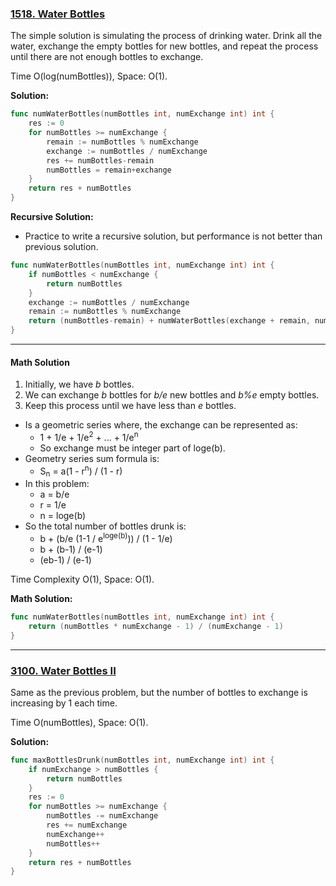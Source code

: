 ### [1518. Water Bottles]

The simple solution is simulating the process of drinking water. Drink all the water, exchange the empty bottles for new bottles, 
and repeat the process until there are not enough bottles to exchange.

Time O(log(numBottles)), Space: O(1).

**Solution:**
```go
func numWaterBottles(numBottles int, numExchange int) int {
    res := 0
    for numBottles >= numExchange {
        remain := numBottles % numExchange
        exchange := numBottles / numExchange
        res += numBottles-remain
        numBottles = remain+exchange
    }
    return res + numBottles
}
```

**Recursive Solution:**
-   Practice to write a recursive solution, but performance is not better than previous solution.
```go
func numWaterBottles(numBottles int, numExchange int) int {
    if numBottles < numExchange {
        return numBottles
    }
    exchange := numBottles / numExchange
    remain := numBottles % numExchange
    return (numBottles-remain) + numWaterBottles(exchange + remain, numExchange)
}

```

---

#### Math Solution

1.  Initially, we have *b* bottles.
2.  We can exchange *b* bottles for *b/e* new bottles and *b%e* empty bottles.
3.  Keep this process until we have less than *e* bottles.

-   Is a geometric series where, the exchange can be represented as:
    -   1 + 1/e + 1/e<sup>2</sup> + ... + 1/e<sup>n</sup>
    -   So exchange must be integer part of loge(b).
-   Geometry series sum formula is:
    -   S<sub>n</sub> = a(1 - r<sup>n</sup>) / (1 - r)
-   In this problem:
    -   a = b/e
    -   r = 1/e
    -   n = loge(b)
-   So the total number of bottles drunk is:
    -   b + (b/e (1-1 / e<sup>loge(b)</sup>)) / (1 - 1/e)
    -   b + (b-1) / (e-1)
    -   (eb-1) / (e-1)

Time Complexity O(1), Space: O(1).

**Math Solution:**
```go
func numWaterBottles(numBottles int, numExchange int) int {
    return (numBottles * numExchange - 1) / (numExchange - 1)
}
```

[1518. Water Bottles]: https://leetcode.com/problems/water-bottles

---

### [3100. Water Bottles II]

Same as the previous problem, but the number of bottles to exchange is increasing by 1 each time.

Time O(numBottles), Space: O(1).

**Solution:**
```go
func maxBottlesDrunk(numBottles int, numExchange int) int {
    if numExchange > numBottles {
        return numBottles
    }
    res := 0
    for numBottles >= numExchange {
        numBottles -= numExchange
        res += numExchange
        numExchange++
        numBottles++
    }
    return res + numBottles
}
```

[3100. Water Bottles II]: https://leetcode.com/problems/water-bottles-ii